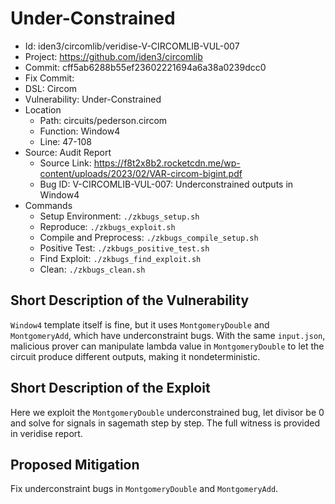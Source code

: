 # Under-Constrained

* Id: iden3/circomlib/veridise-V-CIRCOMLIB-VUL-007
* Project: https://github.com/iden3/circomlib
* Commit: cff5ab6288b55ef23602221694a6a38a0239dcc0
* Fix Commit: 
* DSL: Circom
* Vulnerability: Under-Constrained
* Location
  - Path: circuits/pederson.circom
  - Function: Window4
  - Line: 47-108
* Source: Audit Report
  - Source Link: https://f8t2x8b2.rocketcdn.me/wp-content/uploads/2023/02/VAR-circom-bigint.pdf
  - Bug ID: V-CIRCOMLIB-VUL-007: Underconstrained outputs in Window4
* Commands
  - Setup Environment: `./zkbugs_setup.sh`
  - Reproduce: `./zkbugs_exploit.sh`
  - Compile and Preprocess: `./zkbugs_compile_setup.sh`
  - Positive Test: `./zkbugs_positive_test.sh`
  - Find Exploit: `./zkbugs_find_exploit.sh`
  - Clean: `./zkbugs_clean.sh`

## Short Description of the Vulnerability

`Window4` template itself is fine, but it uses `MontgomeryDouble` and `MontgomeryAdd`, which have underconstraint bugs. With the same `input.json`, malicious prover can manipulate lambda value in `MontgomeryDouble` to let the circuit produce different outputs, making it nondeterministic.

## Short Description of the Exploit

Here we exploit the `MontgomeryDouble` underconstrained bug, let divisor be 0 and solve for signals in sagemath step by step. The full witness is provided in veridise report.

## Proposed Mitigation

Fix underconstraint bugs in `MontgomeryDouble` and `MontgomeryAdd`.
